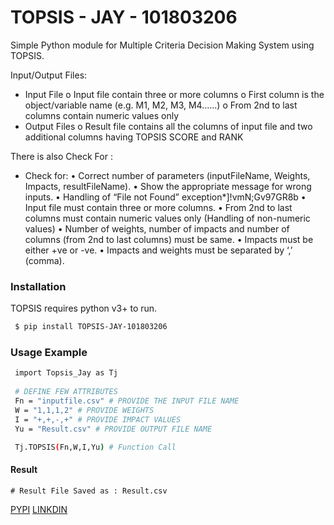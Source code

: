 # TOPSIS - JAY - 101803206

Simple Python module for Multiple Criteria Decision Making System using TOPSIS.

Input/Output Files:
 - Input File
        o Input file contain three or more columns
        o First column is the object/variable name (e.g. M1, M2, M3, M4…...)
        o From 2nd to last columns contain numeric values only
 - Output Files
        o Result file contains all the columns of input file and two additional columns having TOPSIS SCORE and RANK

There is also Check For :
 - Check for:
• Correct number of parameters (inputFileName, Weights, Impacts, resultFileName).
• Show the appropriate message for wrong inputs.
• Handling of “File not Found” exception*]!vmN;Gv97GR8b
• Input file must contain three or more columns.
• From 2nd to last columns must contain numeric values only (Handling of non-numeric values)
• Number of weights, number of impacts and number of columns (from 2nd to last columns) must be same.
• Impacts must be either +ve or -ve.
• Impacts and weights must be separated by ‘,’ (comma).

### Installation
TOPSIS requires python v3+ to run.

```sh
 $ pip install TOPSIS-JAY-101803206
```

### Usage Example

```sh
 import Topsis_Jay as Tj
 
 # DEFINE FEW ATTRIBUTES
 Fn = "inputfile.csv" # PROVIDE THE INPUT FILE NAME 
 W = "1,1,1,2" # PROVIDE WEIGHTS 
 I = "+,+,-,+" # PROVIDE IMPACT VALUES
 Yu = "Result.csv" # PROVIDE OUTPUT FILE NAME

 Tj.TOPSIS(Fn,W,I,Yu) # Function Call

```

#### Result
```
# Result File Saved as : Result.csv
```

[PYPI](https://pypi.org/project/TOPSIS-Jay-101803206)
[LINKDIN](https://www.linkedin.com/in/jay-sood/)
